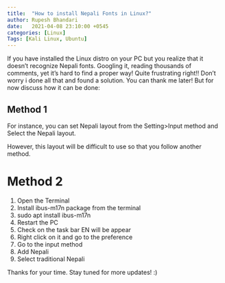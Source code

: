 ```yaml
---
title:  "How to install Nepali Fonts in Linux?"
author: Rupesh Bhandari
date:   2021-04-08 23:10:00 +0545
categories: [Linux] 
Tags: [Kali Linux, Ubuntu] 
---
```


If you have installed the Linux distro on your PC but you realize that it doesn’t recognize Nepali fonts. Googling it, reading thousands of comments, yet it’s hard to find a proper way! Quite frustrating right!! Don’t worry i done all that and found a solution. You can thank me later! But for now discuss how it can be done:

## Method 1
For instance, you can set Nepali layout from the Setting>Input method and Select the Nepali layout.

However, this layout will be difficult to use so that you follow another method.

# Method 2
1. Open the Terminal
1. Install ibus-m17n package from the terminal
1. sudo apt install ibus-m17n
1. Restart the PC
1. Check on the task bar EN will be appear
1. Right click on it and go to the preference 
1. Go to the input method
1. Add Nepali
1. Select traditional Nepali

Thanks for your time. Stay tuned for more updates! :)